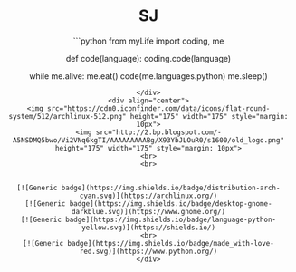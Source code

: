 <div align="center">
  <h1>SJ</h1>
```python
from myLife import coding, me

def code(language):
  coding.code(language)
  
while me.alive:
  me.eat()
  code(me.languages.python)
  me.sleep()
```
</div>
<div align="center">
<img src="https://cdn0.iconfinder.com/data/icons/flat-round-system/512/archlinux-512.png" height="175" width="175" style="margin: 10px">
<img src="http://2.bp.blogspot.com/-A5NSDMQ5bwo/Vi2VNq6kgTI/AAAAAAAAABg/X93YbJLOuR0/s1600/old_logo.png" height="175" width="175" style="margin: 10px">
<br>
<br>
  

[![Generic badge](https://img.shields.io/badge/distribution-arch-cyan.svg)](https://archlinux.org/)
[![Generic badge](https://img.shields.io/badge/desktop-gnome-darkblue.svg)](https://www.gnome.org/)
[![Generic badge](https://img.shields.io/badge/language-python-yellow.svg)](https://shields.io/)
<br>
[![Generic badge](https://img.shields.io/badge/made_with-love-red.svg)](https://www.python.org/)
</div>
